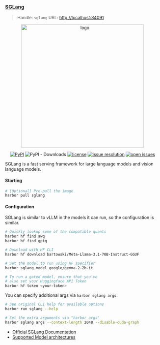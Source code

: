 ### [SGLang](https://github.com/sgl-project/sglang)

> Handle: `sglang`
> URL: [http://localhost:34091](http://localhost:34091)

<div align="center">
<img src="https://raw.githubusercontent.com/sgl-project/sglang/main/assets/logo.png" alt="logo" width="400"></img>

[![PyPI](https://img.shields.io/pypi/v/sglang)](https://pypi.org/project/sglang)
![PyPI - Downloads](https://img.shields.io/pypi/dm/sglang)
[![license](https://img.shields.io/github/license/sgl-project/sglang.svg)](https://github.com/sgl-project/sglang/tree/main/LICENSE)
[![issue resolution](https://img.shields.io/github/issues-closed-raw/sgl-project/sglang)](https://github.com/sgl-project/sglang/issues)
[![open issues](https://img.shields.io/github/issues-raw/sgl-project/sglang)](https://github.com/sgl-project/sglang/issues)
</div>

SGLang is a fast serving framework for large language models and vision language models.

#### Starting

```bash
# [Optional] Pre-pull the image
harbor pull sglang
```

#### Configuration

SGLang is similar to vLLM in the models it can run, so the configuration is similar.

```bash
# Quickly lookup some of the compatible quants
harbor hf find awq
harbor hf find gptq

# Download with HF CLI
harbor hf download bartowski/Meta-Llama-3.1-70B-Instruct-GGUF

# Set the model to run using HF specifier
harbor sglang model google/gemma-2-2b-it

# To run a gated model, ensure that you've
# also set your Huggingface API Token
harbor hf token <your-token>
```

You can specify additional args via `harbor sglang args`:

```bash
# See original CLI help for available options
harbor run sglang --help

# Set the extra arguments via "harbor args"
harbor sglang args --context-length 2048 --disable-cuda-graph
```

- [Official SGLang Documentation](https://sglang.readthedocs.io/en/latest/index.html)
- [Supported Model architectures](https://sglang.readthedocs.io/en/latest/backend.html#supported-models)
